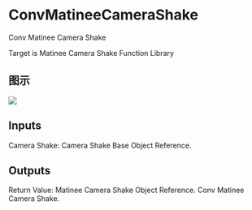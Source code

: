 # ConvMatineeCameraShake

Conv Matinee Camera Shake

Target is Matinee Camera Shake Function Library

## 图示

![]($-20221218-18142177.png)

## Inputs

Camera Shake: Camera Shake Base Object Reference.  

## Outputs

Return Value: Matinee Camera Shake Object Reference. Conv Matinee Camera Shake.

